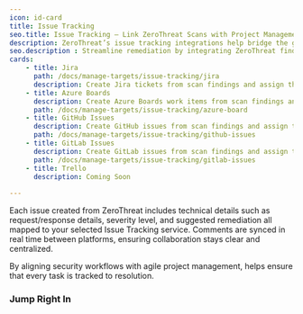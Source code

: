 ```yaml
---
icon: id-card
title: Issue Tracking
seo.title: Issue Tracking – Link ZeroThreat Scans with Project Management Tools
description: ZeroThreat’s issue tracking integrations help bridge the gap between security and development teams by turning vulnerabilities into actionable tasks within your existing project management tools. With support for platforms like Jira, GitHub Issues, Azure Boards, and Trello, teams can assign, prioritize, and track remediation efforts directly from the scan report.
seo.description : Streamline remediation by integrating ZeroThreat findings with issue trackers—sync vulnerabilities to Jira, Azure Boards, Slack, or Teams efficiently.
cards:
    - title: Jira
      path: /docs/manage-targets/issue-tracking/jira
      description: Create Jira tickets from scan findings and assign them to specific boards, projects, and sprints with full vulnerability details.
    - title: Azure Boards
      description: Create Azure Boards work items from scan findings and assign them to specific projects, and boards with complete vulnerabiltiy details.
      path: /docs/manage-targets/issue-tracking/azure-board
    - title: GitHub Issues
      description: Create GitHub issues from scan findings and assign them to specific repositories and Projects with full vulnerability details.
      path: /docs/manage-targets/issue-tracking/github-issues
    - title: GitLab Issues
      description: Create GitLab issues from scan findings and assign them to specific projects and boards with full vulnerability details.
      path: /docs/manage-targets/issue-tracking/gitlab-issues
    - title: Trello
      description: Coming Soon
    
---
```


Each issue created from ZeroThreat includes technical details such as request/response details, severity level, and suggested remediation all mapped to your selected Issue Tracking service. Comments are synced in real time between platforms, ensuring collaboration stays clear and centralized.

By aligning security workflows with agile project management, helps ensure that every task is tracked to resolution.

### Jump Right In


<JumpRightInCard />


